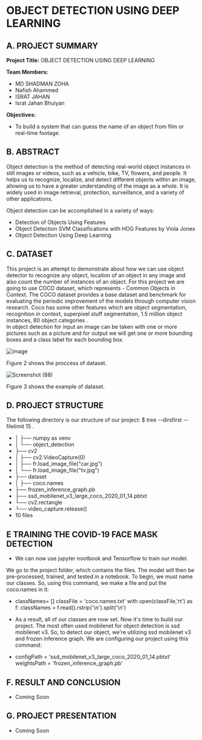 # OBJECT DETECTION USING DEEP LEARNING 

## A. PROJECT SUMMARY

**Project Title:** OBJECT DETECTION USING DEEP LEARNING

**Team Members:** 
- MD SHADMAN ZOHA
- Nafish Ahammed
- ISRAT JAHAN
- Israt Jahan Bhuiyan


 **Objectives:**
- To build a system that can guess the name of an object from film or real-time footage. 



##  B. ABSTRACT 

Object detection is the method of detecting real-world object instances in still images or videos, such as a vehicle, bike, TV, flowers, and people. It helps us to recognize, localize, and detect different objects within an image, allowing us to have a greater understanding of the image as a whole. It is widely used in image retrieval, protection, surveillance, and a variety of other applications.

Object detection can be accomplished in a variety of ways:

- Detection of Objects Using Features
- Object Detection SVM Classifications with HOG Features by Viola Jones
- Object Detection Using Deep Learning




## C.  DATASET

This project is an attempt to demonstrate about how we can use object detector to recognize any object, location of an object in any image and also count the number of instances of an object.
For this project we are going to use COCO dataset, which represents - Common Objects in Context. The COCO dataset provides a base dataset and benchmark for evaluating the periodic improvement of the models through computer vision research. Coco has some other features which are object segmentation, recognition in context, superpixel stuff segmentation, 1.5 million object instances, 80 object categories .  
In object detection for input an image can be taken with one or more pictures such as a picture and for output we will get one or more bounding boxes and a class label for each bounding box.


![image](https://user-images.githubusercontent.com/80869517/122103283-44a3ad80-ce38-11eb-8e03-edd7ca140390.png)


Figure 2 shows the proccess of dataset.


![Screenshot (88)](https://user-images.githubusercontent.com/80869517/122104550-97319980-ce39-11eb-9b07-6a854a034008.png)

Figure 3 shows the example of dataset.

## D.   PROJECT STRUCTURE


The following directory is our structure of our project:
$ tree --dirsfirst --filelimit 15 .
- │ ├── numpy as venv
- │ └── object_detection
- ├── cv2
- │ ├── cv2.VideoCapture(0)
- │ ├── fr.load_image_file("car.jpg")
- │ └── fr.load_image_file("tv.jpg")
- ├── dataset
- │ ├── coco.names
- ├── frozen_inference_graph.pb
- ├── ssd_mobilenet_v3_large_coco_2020_01_14.pbtxt
- └── cv2.rectangle
- └── video_capture.release()
- 10 files





## E   TRAINING THE COVID-19 FACE MASK DETECTION

- We can now use jupyter nootbook and Tensorflow to train our model.

We go to the project folder, which contains the files. The model will then be pre-processed, trained, and tested in a notebook. To begin, we must name our classes. So, using this command, we make a file and put the coco.names in it:

- classNames= []
classFile = 'coco.names.txt'
with open(classFile,'rt') as f:
    classNames = f.read().rstrip('\n').split('\n')
    
- As a result, all of our classes are now set. Now it's time to build our project. The most often used mobilenet for object detection is ssd mobilenet v3. So, to detect our object, we're utilizing ssd mobilenet v3 and frozen inference graph. We are configuring our project using this command:

- configPath = 'ssd_mobilenet_v3_large_coco_2020_01_14.pbtxt'
   weightsPath = 'frozen_inference_graph.pb'


## F.  RESULT AND CONCLUSION

- Coming Soon



## G.   PROJECT PRESENTATION 

- Coming Soon




